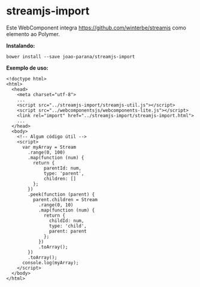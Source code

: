 # streamjs-import

Este WebComponent integra https://github.com/winterbe/streamjs como
elemento ao Polymer. 

__Instalando:__

    bower install --save joao-parana/streamjs-import


__Exemplo de uso:__ 

    <!doctype html>
    <html>
      <head>
        <meta charset="utf-8">
        ...
        <script src="../streamjs-import/streamjs-util.js"></script>
        <script src="../webcomponentsjs/webcomponents-lite.js"></script>
        <link rel="import" href="../streamjs-import/streamjs-import.html">
        ...
      </head>
      <body>
        <!-- Algum código útil -->
        <script>
          var myArray = Stream
            .range(0, 100)
            .map(function (num) {
              return {
                  parentId: num,
                  type: 'parent',
                  children: []
              };
            })
            .peek(function (parent) {
              parent.children = Stream
                .range(0, 10)
                .map(function (num) {
                  return {
                    childId: num,
                    type: 'child',
                    parent: parent
                  };
                })
                .toArray();
            })
            .toArray();
          console.log(myArray);
        </script>
      </body>
    </html>
    
